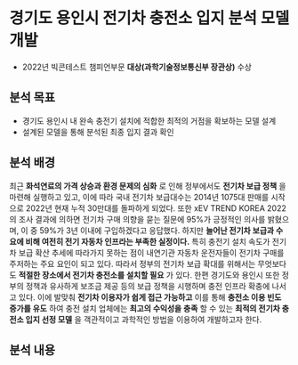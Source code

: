 # 경기도 용인시 전기차 충전소 입지 분석 모델 개발
* 2022년 빅콘테스트 챔피언부문 __대상(과학기술정보통신부 장관상)__ 수상


## 분석 목표
* 경기도 용인시 내 완속 충전기 설치에 적합한 최적의 거점을 확보하는 모델 설계
* 설계된 모델을 통해 분석된 최종 입지 결과 확인


## 분석 배경
최근 __화석연료의 가격 상승과 환경 문제의 심화__ 로 인해 정부에서도 __전기차 보급 정책__ 을 마련해 실행하고 있고, 이에 따라 국내 전기차 보급대수는 2014년 1075대 판매를 시작으로 2022년 현재 누적 30만대를 돌파하게 되었다. 또한 xEV TREND KOREA 2022의 조사 결과에 의하면 전기차 구매 의향을 묻는 질문에 95%가 긍정적인 의사를 밝혔으며, 이 중 59%가 3년 이내에 구입하겠다고 응답했다. 하지만 __늘어난 전기차 보급과 수요에 비해 여전히 전기 자동차 인프라는 부족한 실정이다.__  특히 충전기 설치 속도가 전기차 보급 확산 추세에 따라가지 못하는 점이 내연기관 자동차 운전자들이 전기차 구매를 주저하는 주요 요인이 되고 있다. 따라서 정부의 전기차 보급 확대를 위해서는 무엇보다도 __적절한 장소에서 전기차 충전소를 설치할 필요__ 가 있다. 한편 경기도와 용인시 또한 정부의 정책과 유사하게 보조금 제공 등의 보급 정책을 시행하며 충전 인프라 확충에 나서고 있다. 이에 발맞춰 __전기차 이용자가 쉽게 접근 가능하고__ 이를 통해 __충전소 이용 빈도 증가를 유도__ 하여 충전 설치 업체에는 __최고의 수익성을 충족__ 할 수 있는 __최적의 전기차 충전소 입지 선정 모델__ 을 객관적이고 과학적인 방법을 이용하여 개발하고자 한다.

## 분석 내용

